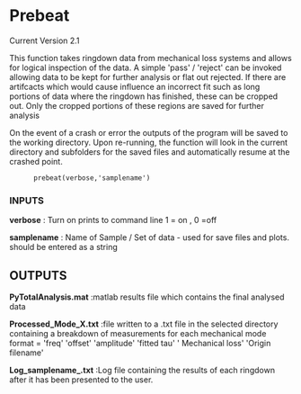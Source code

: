 # Prebeat

Current Version 2.1

This function takes ringdown data from mechanical loss systems and allows
for logical inspection of the data. A simple 'pass' / 'reject' can be
invoked allowing data to be kept for further analysis or flat out
rejected. If there are artifcacts which would cause influence an
incorrect fit such as long portions of data where the ringdown has
finished, these can be cropped out. Only the cropped portions of these
regions are saved for further analysis

On the event of a crash or error the outputs of the program will be saved
to the working directory. Upon re-running, the function will look
in the current directory and subfolders for the saved files and
automatically resume at the crashed point.

          prebeat(verbose,'samplename')

### INPUTS

  **verbose**   : Turn on prints to command line 1 = on , 0 =off

 **samplename**                   : Name of Sample / Set of data - used for save files and
                                   plots. should be entered as a string
## OUTPUTS

**PyTotalAnalysis.mat**           :matlab results file which contains the
                                   final analysed data

**Processed_Mode_X.txt**          :file  written to a .txt file in the
                                  selected directory containing a breakdown
                                  of measurements for each mechanical  mode
                                  format = 'freq' 'offset' 'amplitude' 'fitted tau' ' Mechanical loss' 'Origin filename'

**Log_samplename_.txt**     :Log file containing the results of each
                                  ringdown after it has been presented to the user.
